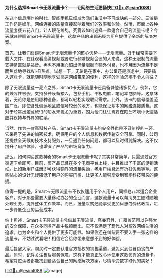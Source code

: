 **为什么选择Smart卡无限流量卡？——让网络生活更畅快[[TG💪+ @esim1088](https://t.me/s/esim1088)]**

在这个信息爆炸的时代，智能手机已经成为我们生活中不可或缺的一部分。无论是工作还是娱乐，网络连接的质量直接影响着我们的效率和体验。然而，市面上各种流量套餐五花八门，让人眼花缭乱，究竟该如何选择一款适合自己的流量卡呢？今天就来聊聊Smart卡无限流量卡，这款产品的出现无疑为用户提供了全新的解决方案。

首先，让我们谈谈Smart卡无限流量卡的核心优势——无限流量。对于经常需要下载大文件、在线观看高清视频或者进行频繁视频会议的人来说，这种无限制的流量支持简直就是福音。再也不用担心超出流量限额而额外付费，也不用因为流量不足而焦虑地寻找Wi-Fi热点。试想一下，无论是在家中、办公室还是旅途中，只要插入这张卡，就能随时随地享受高速网络带来的便利，这样的体验怎能不令人向往？

除了无限流量这一亮点之外，Smart卡无限流量卡还具备其他诸多优点。例如，它的兼容性极强，支持多种设备接入，包括手机、平板电脑、笔记本电脑等。这意味着，无论你是使用哪种设备，都可以轻松实现联网需求。此外，该卡的信号覆盖范围广泛，即使身处偏远地区或信号较弱的地方，也能保证基本的网络连接质量。这对于经常出差或旅行的朋友来说尤为重要，因为他们往往需要在陌生环境中快速适应并保持与外界的联系。

当然，作为一款高科技产品，Smart卡无限流量卡的安全性也是不可忽视的一环。它采用了先进的加密技术，确保用户的个人信息和数据传输安全可靠。同时，公司还提供全天候的技术支持服务，一旦遇到任何问题，都可以及时得到解决。这不仅提升了用户体验，也增强了产品的市场竞争力。

那么，如何购买这款神奇的Smart卡无限流量卡呢？其实非常简单，只需通过官方渠道下单即可。目前，该产品已经在多个电商平台上线，并且推出了丰富的促销活动。比如新用户注册即可获得额外的流量奖励，老用户续费还有折扣优惠等等。这些贴心的设计无疑降低了用户的购买门槛，让更多人能够享受到智能科技带来的便捷。

值得一提的是，Smart卡无限流量卡不仅仅适用于个人用户，同样也非常适合企业客户。对于那些需要大量移动办公的企业而言，这款流量卡可以帮助员工随时随地处理业务，提升整体工作效率。而且，批量采购还能享受更加优惠的价格政策，进一步降低企业的运营成本。

综上所述，Smart卡无限流量卡凭借其无限流量、高兼容性、广覆盖范围以及强大的安全保障，在众多同类产品中脱颖而出。它不仅满足了现代人对高效网络生活的追求，也为企业和个人提供了更多可能性。如果你还在纠结要不要入手一张这样的流量卡，不妨试试看吧！相信它会给你带来意想不到的好体验。

最后提醒大家，购买时一定要认准官方授权的销售渠道，避免买到假冒伪劣的产品。同时，记得关注售后服务保障，这样才能真正放心地使用这款优秀的流量卡。希望每位读者都能找到最适合自己的网络解决方案，尽情享受数字时代的美好！

[[TG💪+ @esim1088](https://t.me/s/esim1088) ![Image](https://i.postimg.cc/4NQfJmqS/Snipaste-2025-05-13-00-14-12.png)]